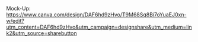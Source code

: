 Mock-Up: https://www.canva.com/design/DAF6hd9zHvo/T9M68Sq8Bi7oYuaEJ0xn-w/edit?utm_content=DAF6hd9zHvo&utm_campaign=designshare&utm_medium=link2&utm_source=sharebutton
